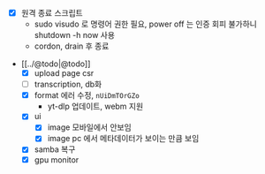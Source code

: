 - [X] 원격 종료 스크립트
  - sudo visudo 로 명령어 권한 필요, power off 는 인증 회피 불가하니 shutdown -h now 사용
  - cordon, drain 후 종료
- [[../@todo|@todo]]
  - [X] upload page csr
  - [ ] transcription, db화
  - [X] format 에러 수정, `nUiDmTOrGZo`
    - yt-dlp 업데이트, webm 지원
  - [X] ui
    - [X] image 모바일에서 안보임
    - [X] image pc 에서 메타데이터가 보이는 만큼 보임
  - [X] samba 복구
  - [X] gpu monitor
